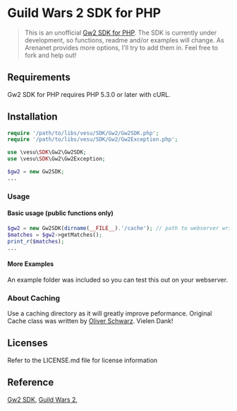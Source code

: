 # Guild Wars 2 SDK for PHP

> This is an unofficial [Gw2 SDK for PHP](https://github.com/defunctl/Gw2-SDK).
The SDK is currently under development, so functions, readme and/or examples will
change. As Arenanet provides more options, I'll try to add them in. Feel free to 
fork and help out!

## Requirements

Gw2 SDK for PHP requires PHP 5.3.0 or later with cURL.

## Installation

```php
require '/path/to/libs/vesu/SDK/Gw2/Gw2SDK.php';
require '/path/to/libs/vesu/SDK/Gw2/Gw2Exception.php';

use \vesu\SDK\Gw2\Gw2SDK;
use \vesu\SDK\Gw2\Gw2Exception;

$gw2 = new Gw2SDK;
...
```

### Usage

#### Basic usage (public functions only)

```php
$gw2 = new Gw2SDK(dirname(__FILE__).'/cache'); // path to webserver writable folder
$matches = $gw2->getMatches();
print_r($matches);
...
```

#### More Examples

An example folder was included so you can test this out on your webserver.

### About Caching

Use a caching directory as it will greatly improve peformance. Original Cache class was written by [Oliver Schwarz](https://github.com/oliverschwarz/). Vielen Dank!

## Licenses

Refer to the LICENSE.md file for license information

## Reference

[Gw2 SDK](https://github.com/defunctl/Gw2-SDK), 
[Guild Wars 2](http://www.guildwars2.com/), 